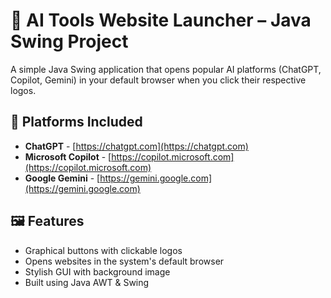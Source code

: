 # 🤖 AI Tools Website Launcher – Java Swing Project

A simple Java Swing application that opens popular AI platforms (ChatGPT, Copilot, Gemini) in your default browser when you click their respective logos.

## 🧠 Platforms Included

- **ChatGPT** - [https://chatgpt.com](https://chatgpt.com)
- **Microsoft Copilot** - [https://copilot.microsoft.com](https://copilot.microsoft.com)
- **Google Gemini** - [https://gemini.google.com](https://gemini.google.com)

## 🖼️ Features

- Graphical buttons with clickable logos
- Opens websites in the system's default browser
- Stylish GUI with background image
- Built using Java AWT & Swing

